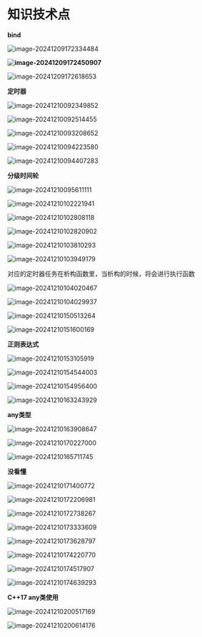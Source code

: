 # 知识技术点

**bind**

![image-20241209172334484](D:\code\study\notes_stu\c++_note\picture\image-20241209172334484.png)

**![image-20241209172450907](D:\code\study\notes_stu\c++_note\picture\image-20241209172450907.png)**

![image-20241209172618653](D:\code\study\notes_stu\c++_note\picture\image-20241209172618653.png)

**定时器**

![image-20241210092349852](D:\code\study\notes_stu\c++_note\picture\image-20241210092349852.png)

![image-20241210092514455](D:\code\study\notes_stu\c++_note\picture\image-20241210092514455.png)

![image-20241210093208652](D:\code\study\notes_stu\c++_note\picture\image-20241210093208652.png)

![image-20241210094223580](D:\code\study\notes_stu\c++_note\picture\image-20241210094223580.png)

![image-20241210094407283](D:\code\study\notes_stu\c++_note\picture\image-20241210094407283.png)

**分级时间轮**

![image-20241210095611111](D:\code\study\notes_stu\c++_note\picture\image-20241210095611111.png)

![image-20241210102221941](D:\code\study\notes_stu\c++_note\picture\image-20241210102221941.png)

![image-20241210102808118](D:\code\study\notes_stu\c++_note\picture\image-20241210102808118.png)

![image-20241210102820902](D:\code\study\notes_stu\c++_note\picture\image-20241210102820902.png)

![image-20241210103810293](D:\code\study\notes_stu\c++_note\picture\image-20241210103810293.png)

![image-20241210103949179](D:\code\study\notes_stu\c++_note\picture\image-20241210103949179.png)

对应的定时器任务在析构函数里，当析构的时候，将会进行执行函数

![image-20241210104020467](D:\code\study\notes_stu\c++_note\picture\image-20241210104020467.png)

![image-20241210104029937](D:\code\study\notes_stu\c++_note\picture\image-20241210104029937.png)

![image-20241210150513264](D:\code\study\notes_stu\c++_note\picture\image-20241210150513264.png)

![image-20241210151600169](D:\code\study\notes_stu\c++_note\picture\image-20241210151600169.png)

**正则表达式**

![image-20241210153105919](D:\code\study\notes_stu\c++_note\picture\image-20241210153105919.png)

![image-20241210154544003](D:\code\study\notes_stu\c++_note\picture\image-20241210154544003.png)

![image-20241210154956400](D:\code\study\notes_stu\c++_note\picture\image-20241210154956400.png)

![image-20241210163243929](D:\code\study\notes_stu\c++_note\picture\image-20241210163243929.png)

**any类型**

![image-20241210163908647](D:\code\study\notes_stu\c++_note\picture\image-20241210163908647.png)

![image-20241210170227000](D:\code\study\notes_stu\c++_note\picture\image-20241210170227000.png)

![image-20241210165711745](D:\code\study\notes_stu\c++_note\picture\image-20241210165711745.png)

**没看懂**

![image-20241210171400772](D:\code\study\notes_stu\c++_note\picture\image-20241210171400772.png)

![image-20241210172206981](D:\code\study\notes_stu\c++_note\picture\image-20241210172206981.png)

![image-20241210172738267](D:\code\study\notes_stu\c++_note\picture\image-20241210172738267.png)

![image-20241210173333609](D:\code\study\notes_stu\c++_note\picture\image-20241210173333609.png)

![image-20241210173628797](D:\code\study\notes_stu\c++_note\picture\image-20241210173628797.png)

![image-20241210174220770](D:\code\study\notes_stu\c++_note\picture\image-20241210174220770.png)

![image-20241210174517907](D:\code\study\notes_stu\c++_note\picture\image-20241210174517907.png)

![image-20241210174639293](D:\code\study\notes_stu\c++_note\picture\image-20241210174639293.png)

**C++17 any类使用**

![image-20241210200517169](D:\code\study\notes_stu\c++_note\picture\image-20241210200517169.png)

![image-20241210200614176](D:\code\study\notes_stu\c++_note\picture\image-20241210200614176.png)